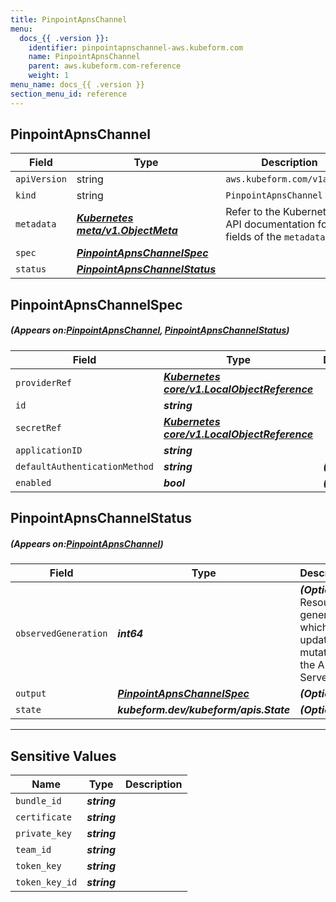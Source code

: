 ```yaml
---
title: PinpointApnsChannel
menu:
  docs_{{ .version }}:
    identifier: pinpointapnschannel-aws.kubeform.com
    name: PinpointApnsChannel
    parent: aws.kubeform.com-reference
    weight: 1
menu_name: docs_{{ .version }}
section_menu_id: reference
---
```


## PinpointApnsChannel
| Field | Type | Description |
| ------ | ----- | ----------- |
| `apiVersion` | string | `aws.kubeform.com/v1alpha1` |
|    `kind` | string | `PinpointApnsChannel` |
| `metadata` | ***[Kubernetes meta/v1.ObjectMeta](https://kubernetes.io/docs/reference/generated/kubernetes-api/v1.13/#objectmeta-v1-meta)***|Refer to the Kubernetes API documentation for the fields of the `metadata` field.|
| `spec` | ***[PinpointApnsChannelSpec](#PinpointApnsChannelSpec)***||
| `status` | ***[PinpointApnsChannelStatus](#PinpointApnsChannelStatus)***||
## PinpointApnsChannelSpec
##### (Appears on:[PinpointApnsChannel](#PinpointApnsChannel), [PinpointApnsChannelStatus](#PinpointApnsChannelStatus))
| Field | Type | Description |
| ------ | ----- | ----------- |
| `providerRef` | ***[Kubernetes core/v1.LocalObjectReference](https://kubernetes.io/docs/reference/generated/kubernetes-api/v1.13/#localobjectreference-v1-core)***||
| `id` | ***string***||
| `secretRef` | ***[Kubernetes core/v1.LocalObjectReference](https://kubernetes.io/docs/reference/generated/kubernetes-api/v1.13/#localobjectreference-v1-core)***||
| `applicationID` | ***string***||
| `defaultAuthenticationMethod` | ***string***| ***(Optional)*** |
| `enabled` | ***bool***| ***(Optional)*** |
## PinpointApnsChannelStatus
##### (Appears on:[PinpointApnsChannel](#PinpointApnsChannel))
| Field | Type | Description |
| ------ | ----- | ----------- |
| `observedGeneration` | ***int64***| ***(Optional)*** Resource generation, which is updated on mutation by the API Server.|
| `output` | ***[PinpointApnsChannelSpec](#PinpointApnsChannelSpec)***| ***(Optional)*** |
| `state` | ***kubeform.dev/kubeform/apis.State***| ***(Optional)*** |
---
## Sensitive Values
| Name | Type | Description |
|------|------|-------------|
| `bundle_id` | ***string*** ||
| `certificate` | ***string*** ||
| `private_key` | ***string*** ||
| `team_id` | ***string*** ||
| `token_key` | ***string*** ||
| `token_key_id` | ***string*** ||
